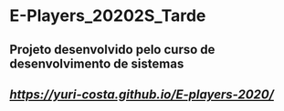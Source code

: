 # E-Players_20202S_Tarde
Projeto desenvolvido pelo curso de desenvolvimento de sistemas
---------------------------------------------------------------
 ## *https://yuri-costa.github.io/E-players-2020/*
